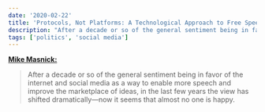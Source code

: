 ```yaml
---
date: '2020-02-22'
title: 'Protocols, Not Platforms: A Technological Approach to Free Speech'
description: "After a decade or so of the general sentiment being in favor of the internet and social media as a way to enable more speech and improve the marketplace of ideas, in the last few years the view has shifted dramatically—now it seems that almost no one is happy."
tags: ['politics', 'social media']
---
```


**[Mike Masnick:](https://knightcolumbia.org/content/protocols-not-platforms-a-technological-approach-to-free-speech)**

> After a decade or so of the general sentiment being in favor of the internet and social media as a way to enable more speech and improve the marketplace of ideas, in the last few years the view has shifted dramatically—now it seems that almost no one is happy.<!-- excerpt -->
